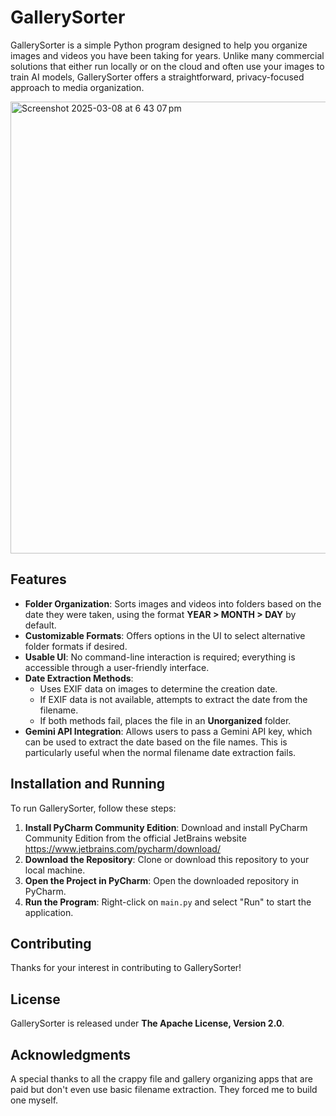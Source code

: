 # GallerySorter

GallerySorter is a simple Python program designed to help you organize images and videos you have been taking for years. Unlike many commercial solutions that either run locally or on the cloud and often use your images to train AI models, GallerySorter offers a straightforward, privacy-focused approach to media organization.

<img width="723" alt="Screenshot 2025-03-08 at 6 43 07 pm" src="https://github.com/user-attachments/assets/cfdce1d1-6b35-4d51-a833-c2905e24d92c" />

## Features

- **Folder Organization**: Sorts images and videos into folders based on the date they were taken, using the format **YEAR > MONTH > DAY** by default.
- **Customizable Formats**: Offers options in the UI to select alternative folder formats if desired.
- **Usable UI**: No command-line interaction is required; everything is accessible through a user-friendly interface.
- **Date Extraction Methods**:
  - Uses EXIF data on images to determine the creation date.
  - If EXIF data is not available, attempts to extract the date from the filename.
  - If both methods fail, places the file in an **Unorganized** folder.
- **Gemini API Integration**: Allows users to pass a Gemini API key, which can be used to extract the date based on the file names. This is particularly useful when the normal filename date extraction fails.

## Installation and Running

To run GallerySorter, follow these steps:

1. **Install PyCharm Community Edition**: Download and install PyCharm Community Edition from the official JetBrains website https://www.jetbrains.com/pycharm/download/
2. **Download the Repository**: Clone or download this repository to your local machine.
3. **Open the Project in PyCharm**: Open the downloaded repository in PyCharm.
4. **Run the Program**: Right-click on `main.py` and select "Run" to start the application.

## Contributing

Thanks for your interest in contributing to GallerySorter!

## License

GallerySorter is released under **The Apache License, Version 2.0**.

## Acknowledgments

A special thanks to all the crappy file and gallery organizing apps that are paid but don't even use basic filename extraction. They forced me to build one myself.
